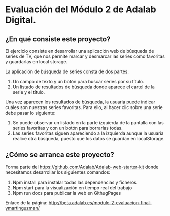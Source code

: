 # Evaluación del Módulo 2 de Adalab Digital.

## ¿En qué consiste este proyecto?

El ejercicio consiste en desarrollar una aplicación web de búsqueda de series de TV, que nos permite
marcar y desmarcar las series como favoritas y guardarlas en local storage.

La aplicación de búsqueda de series consta de dos partes:

1. Un campo de texto y un botón para buscar series por su título.
1. Un listado de resultados de búsqueda donde aparece el cartel de la serie y el título.

Una vez aparecen los resultados de búsqueda, la usuaria puede indicar cuáles son nuestras series favoritas.
Para ello, al hacer clic sobre una serie debe pasar lo siguiente:

1. Se puede observar un listado en la parte izquierda de la pantalla con las series favoritas y con un botón para borrarlas todas.
2. Las series favoritas siguen apareciendo a la izquierda aunque la usuaria realice otra búsqueda, puesto que los datos se guardan en localStorage.

## ¿Cómo se arranca este proyecto?

Forma parte del https://github.com/Adalab/Adalab-web-starter-kit donde necesitamos desarrollar los siguientes comandos:
1. Npm install para instalar todas las dependencias y ficheros
1. Npm start para la visualización en tiempo real del trabajo
1. Npm run docs para publicar la web en GithugPages


Enlace de la página: http://beta.adalab.es/modulo-2-evaluacion-final-ymartinguzman/
